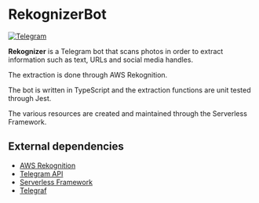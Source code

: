 # RekognizerBot

[![Telegram](https://img.shields.io/badge/Telegram-RekognizerBot-0088cc.svg)](https://t.me/rekognizerbot)

**Rekognizer** is a Telegram bot that scans photos in order to extract information such as text, URLs and social media 
handles.

The extraction is done through AWS Rekognition.

The bot is written in TypeScript and the extraction functions are unit tested through Jest.

The various resources are created and maintained through the Serverless Framework.

## External dependencies
- [AWS Rekognition](https://aws.amazon.com/rekognition/)
- [Telegram API](https://core.telegram.org/bots/api)
- [Serverless Framework](https://serverless.com)
- [Telegraf](https://github.com/telegraf/telegraf)
